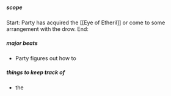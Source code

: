 ##### scope
Start: Party has acquired the [[Eye of Etheril]] or come to some arrangement with the drow.
End: 

##### major beats
- Party figures out how to 

##### things to keep track of
- the 